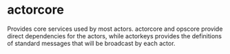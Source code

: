 # actorcore

Provides core services used by most actors. actorcore and opscore provide direct dependencies for the actors, while actorkeys provides the definitions of standard messages that will be broadcast by each actor.
